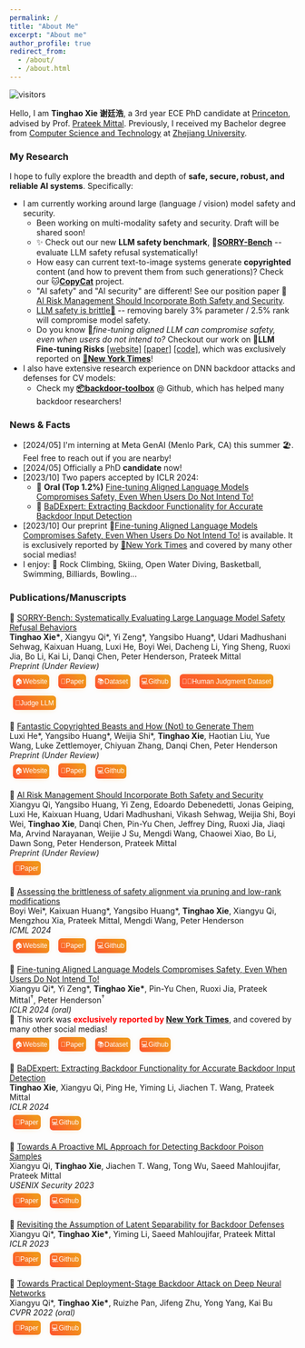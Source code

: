 ```yaml
---
permalink: /
title: "About Me"
excerpt: "About me"
author_profile: true
redirect_from: 
  - /about/
  - /about.html
---
```



<style>
  button.pub_button {
    /* margin: calc(20vw / 100); */
    margin: 0.5em;
    padding-left:  calc(40vw / 100);
    padding-right:  calc(40vw / 100);
    padding-bottom: calc(0vw / 100);
    text-align: center;
    font-size: 12px;
    height: 25px;
    /* padding-left:  calc(40vw / 100);
    padding-right:  calc(40vw / 100);
    padding-bottom: calc(0vw / 100);
    text-align: center;
    font-size: calc(60vw / 100);
    height: calc(120vw / 100); */
    transition: 0.5s;
    background-size: 200% auto;
    color: white;
    border-radius: calc(60vw / 100);
    display: inline;
    border: 0px;
    font-weight: 500;
    box-shadow: 0px 0px 14px -7px #f09819;
    background-image: linear-gradient(45deg, #FF512F 0%, #F09819 51%, #FF512F 100%);
    cursor: pointer;
    user-select: none;
    -webkit-user-select: none;
    touch-action: manipulation;
  }

  button.pub_button:hover {
    background-position: right center;
    /* change the direction of the change here */
    color: #fff;
    text-decoration: none;
  }

  button.pub_button:active {
    transform: scale(0.95);
  }
</style>

![visitors](https://visitor-badge.laobi.icu/badge?page_id=vtu.life)

Hello, I am **Tinghao Xie 谢廷浩**, a 3rd year ECE PhD candidate at [Princeton](https://www.princeton.edu/), advised by Prof. [Prateek Mittal](https://www.princeton.edu/~pmittal/index.html). Previously, I received my Bachelor degree from [Computer Science and Technology](http://www.en.cs.zju.edu.cn) at [Zhejiang University](http://www.zju.edu.cn/english/).

<!-- Earlier, I just finished my one-term visit at the [University of Oxford](https://www.ox.ac.uk/). -->
<!-- * 📋 My **[[CV/resume]](/files/CV_TinghaoXie.pdf) [[Research Summary Slides]](/files/research_summary_full.pdf)** -->

<!-- My current research interest lies around secure, robust and reliable AI. The projects I am now working on and have finished involve neural network verification, certified and adversarial robustness, backdoor attacks and defenses. Building AI that makes human-like decisions attracts me, where robustness and security may be good perspectives to dive in. I have enthusiasm in explainable AI, out-of-distribution generalization, and potential ways to improve current models fundamentally. Yet, I'm always on my way looking for things that intrigue me, and tend to hold an open mind for whatever is coming. I (wish to) have fun doing research. -->

<!-- I found the **robustness of machine learning** being both a “dark cloud” and an attractive perspective to work on. Specifically, my research interest could be described in two aspects: First, I intend to study and solve security concerns involving current non-robust deep learning models; Second, I would like to better understand AI’s behaviors and make their predictions more human-like through explainable and causal methods. In summary, I hope to fully explore the breadth and depth of **secure, robust, and reliable AI**. Yet, I'm always on my way looking for things that intrigue me, and tend to hold an open mind for whatever is coming. I (wish to) have fun doing research. -->

### My Research

I hope to fully explore the breadth and depth of **safe, secure, robust, and reliable AI systems**. Specifically:

- I am currently working around large (language / vision) model safety and security.
  - Been working on multi-modality safety and security. Draft will be shared soon!
  - ✨ Check out our new **LLM safety benchmark**, 🥺[**SORRY-Bench**](https://sorry-bench.github.io/) -- evaluate LLM safety refusal systematically!
  - How easy can current text-to-image systems generate **copyrighted** content (and how to prevent them from such generations)? Check our 🐱[**CopyCat**](https://copycat-eval.github.io/) project.
  - "AI safety" and "AI security" are different! See our position paper 📖 [AI Risk Management Should Incorporate Both Safety and Security](https://arxiv.org/abs/2405.19524).
  - [LLM safety is brittle🫙](https://boyiwei.com/alignment-attribution/) -- removing barely 3% parameter / 2.5% rank will compromise model safety.
  - Do you know 🚨*fine-tuning aligned LLM can compromise safety, even when users do not intend to?* Checkout our work on 🚨**LLM Fine-tuning Risks** [[website]](https://llm-tuning-safety.github.io/) [[paper]](https://arxiv.org/abs/2310.03693) [[code]](https://github.com/LLM-Tuning-Safety/LLMs-Finetuning-Safety), which was exclusively reported on [**📰New York Times**](https://www.nytimes.com/2023/10/19/technology/guardrails-artificial-intelligence-open-source.html)!
- I also have extensive research experience on DNN backdoor attacks and defenses for CV models:
  - Check my [**📦backdoor-toolbox**](https://github.com/vtu81/backdoor-toolbox) @ Github, which has helped many backdoor researchers!
<!-- To defense against backdoor attack at inference-time, we introduce a novel backdoor input detection method, by directly extracting the backdoor functionality to a backdoor expert model. Check our work **🛡️BaDExpert: Extracting Backdoor Functionality for Accurate Backdoor Input Detection** [[paper]](https://arxiv.org/abs/2308.12439) (preprint) for details! -->
<!-- We proposes a proactive solution to identify backdoor poison samples in a poisoned training set in our work **🛡️Towards A Proactive ML Approach for Detecting Backdoor Poison Samples** [[paper]](https://www.usenix.org/conference/usenixsecurity23/presentation/qi) [[code]](https://github.com/Unispac/Fight-Poison-With-Poison/tree/master) (USENIX Security'23) . This is realized via a super intersting method named "Confusion Training" where we prevent an ML model from fitting the normal clean samples by deliberate mislabeling -- the resulting model can only fit the backdoor poison samples. -->
<!-- Before that, our another work **🤔Revisiting the Assumption of Latent Separability for Backdoor Defenses** [[paper]](https://openreview.net/forum?id=_wSHsgrVali)[[code]](https://github.com/Unispac/Circumventing-Backdoor-Defenses) (ICLR'23) studies the latent separation assumption made by state-of-the-art backdoor defenses, and designs adaptive attacks against such backdoor defenses. -->
<!-- **😈Subnet Replacement Attack (SRA)**[[paper]](https://arxiv.org/abs/2111.12965)[[code]](https://github.com/Unispac/Subnet-Replacement-Attack) (CVPR'22 Oral) is my earlier work, proposing the first gray-box and physically realizable backdoor weight attack, collaborating with [Xiangyu Qi](https://unispac.github.io) @ Princeton University, advised by Principal Researcher Jifeng Zhu @ Tencent Zhuque Lab and [Prof. Kai Bu](https://list.zju.edu.cn/kaibu/) @ ZJU. -->
<!-- When I was an undergraduate, I was fortunate to work with [Prof. Ting Wang](https://alps-lab.github.io/) on **backdoor certification**[[blog]](/posts/2021/12/Backdoor-Certification/) and **backdoor restoration**[[blog]](/posts/2021/12/Backdoor-Trigger-Restoration/) @ Pennsylvania State University (currently Associate Professor @ Stony Brook University) as an intern, meanwhile co-advised by [Prof. Shouling Ji](https://nesa.zju.edu.cn/webpage/crew/jsl.html) @ ZJU [NESA Lab](https://nesa.zju.edu.cn/index.html). -->
<!-- Even earlier during my undergrad years (my first research experience actually lol), I worked with [Prof. Jianhai Chen](https://person.zju.edu.cn/en/cjhe), designed and implemented **Enchecap**[[code]](https://github.com/vtu81/Enchecap) -- an encrypted (enclave-based) heterogeneous calculation protocol. -->


### News & Facts

* [2024/05] I'm interning at Meta GenAI (Menlo Park, CA) this summer 🏖️. Feel free to reach out if you are nearby!
* [2024/05] Officially a PhD **candidate** now!
* [2023/10] Two papers accepted by ICLR 2024:
  * 📖 **Oral (Top 1.2%)** [Fine-tuning Aligned Language Models Compromises Safety, Even When Users Do Not Intend To!](https://openreview.net/forum?id=hTEGyKf0dZ)
  * 📖 [BaDExpert: Extracting Backdoor Functionality for Accurate Backdoor Input Detection](https://openreview.net/forum?id=s56xikpD92)
* [2023/10] Our preprint 🚨[Fine-tuning Aligned Language Models Compromises Safety, Even When Users Do Not Intend To!](https://llm-tuning-safety.github.io/) is available. It is exclusively reported by [📰New York Times](https://www.nytimes.com/2023/10/19/technology/guardrails-artificial-intelligence-open-source.html) and covered by many other social medias!
* I enjoy: 🧗 Rock Climbing, Skiing, Open Water Diving, Basketball, Swimming, Billiards, Bowling...
<!-- * [2023/06] Our paper 📖 [Towards A Proactive ML Approach for Detecting Backdoor Poison Samples](https://www.usenix.org/conference/usenixsecurity23/presentation/qi) is accepted by USENIX Security 2023! -->
<!-- * [2023/01] Our paper 📖 [Revisiting the Assumption of Latent Separability for Backdoor Defenses](https://openreview.net/forum?id=_wSHsgrVali) is accepted by ICLR 2023! -->
<!-- * [2022/08] 🐯 Now officially a Ph.D. student in Princeton. -->
<!-- * [2022/07] 🎓 Graduated and received B.E. degree from ZJU! -->
<!-- * [2022/06] 🛡️ Successfully defended my undergraduate thesis, ready for graduation~ -->
<!-- * [2022/05] 🏆 Won the championship in Zhejiang University Body Building Competition (70kg level)! -->
<!-- * [2022/03] <s>My 🍫-abs (6 packs) are visible!!! To lose fat, healthy diets are just important as appropriate exercise plans.</s> (Update in 2023: Losing it due to heavy workload, wonderful food in Princeton student dinning halls, and lack of exercise😫) -->
<!-- * [2022/03] Our paper 📖 [Towards Practical Deployment-Stage Backdoor Attack on Deep Neural Networks](https://arxiv.org/abs/2111.12965) is accepted by CVPR 2022 (oral)! -->
<!-- * Three papers of backdoor attacks and defenses: -->
  <!-- * 📖 [BaDExpert: Extracting Backdoor Functionality for Accurate Backdoor Input Detection](https://arxiv.org/abs/2308.12439) -->
  <!-- * 📖 [Circumventing Backdoor Defenses That Are Based on Latent Separability](https://arxiv.org/abs/2205.13613) -->
  <!-- * 📖 [Fight Poison with Poison: Detecting Backdoor Poison Samples via Decoupling Benign Correlations](https://arxiv.org/abs/2205.13616) -->
<!-- * 💃 Interested in choreography and street dance. I especially enjoy *House* recently. Besides that, I do *Hiphop* a lot, and some *Breaking* too. BTW, I like *Locking* and *Popping* but not so good at them :) -->
<!-- * 🏋 Go gymming regularly. -->
<!-- * 🔬 Currently working as a remote research intern @ [ALPS lab](https://alps-lab.github.io/alps/) (**A**lgorithmic Research on **L**earning, **P**rivacy and **S**ecurity), advised by Professor [Ting Wang](https://alps-lab.github.io/about/) at Penn State University. -->
<!-- * Received 22 Fall offers: ECE Ph.D.@Princeton, CS Ph.D.@GeorgiaTech, CS Ph.D.@NUS, MSML@CMU, MSCS@UCLA, MSCS@UCSD, MSCS@ETHz, MSCS@EPFL (updating). -->
<!-- * 🎓 **Seeking opportunities for a Ph.D. study** -->
<!-- * Our new paper [Towards Practical Deployment-Stage Backdoor Attack on Deep Neural Networks](https://arxiv.org/abs/2111.12965) (pre-print & under review) now available! -->


### Publications/Manuscripts

<!-- > Click [here](publications) (or the "[Publications/Manuscripts](publications)" button in the nav bar) for more details! -->


📖 [SORRY-Bench: Systematically Evaluating Large Language Model Safety Refusal Behaviors](https://sorry-bench.github.io/)
<br/>
**Tinghao Xie\***, Xiangyu Qi\*, Yi Zeng\*, Yangsibo Huang\*, Udari Madhushani Sehwag, Kaixuan Huang, Luxi He, Boyi Wei, Dacheng Li, Ying Sheng, Ruoxi Jia, Bo Li, Kai Li, Danqi Chen, Peter Henderson, Prateek Mittal
<br/>
*Preprint (Under Review)*
<br/>
<a href="https://sorry-bench.github.io" style="text-decoration:none">
  <button class="pub_button">🏠Website </button>
</a>
<a href="http://arxiv.org/abs/2406.14598" style="text-decoration:none">
  <button class="pub_button">📑Paper </button>
</a>
<a href="https://huggingface.co/datasets/sorry-bench/sorry-bench-202406" style="text-decoration:none">
  <button class="pub_button">📚Dataset </button>
</a>
<a href="https://github.com/SORRY-Bench/SORRY-Bench" style="text-decoration:none">
  <button class="pub_button">💻Github </button>
</a>
<a href="https://huggingface.co/datasets/sorry-bench/sorry-bench-human-judgment-202406" style="text-decoration:none">
  <button class="pub_button">🧑‍⚖️Human Judgment Dataset </button>
</a>
<a href="https://huggingface.co/sorry-bench/ft-mistral-7b-instruct-v0.2-sorry-bench-202406" style="text-decoration:none">
  <button class="pub_button">🤖Judge LLM </button>
</a>



📖 [Fantastic Copyrighted Beasts and How (Not) to Generate Them](https://copycat-eval.github.io/)
<br/>
Luxi He\*, Yangsibo Huang\*, Weijia Shi\*, **Tinghao Xie**, Haotian Liu, Yue Wang, Luke Zettlemoyer, Chiyuan Zhang, Danqi Chen, Peter Henderson
<br/>
*Preprint (Under Review)*
<br/>
<a href="https://copycat-eval.github.io/" style="text-decoration:none">
  <button class="pub_button">🏠Website </button>
</a>
<a href="https://arxiv.org/pdf/2406.14526" style="text-decoration:none">
  <button class="pub_button">📑Paper </button>
</a>
<a href="https://github.com/princeton-nlp/CopyCat" style="text-decoration:none">
  <button class="pub_button">💻Github </button>
</a>



📖 [AI Risk Management Should Incorporate Both Safety and Security](https://arxiv.org/abs/2405.19524)
<br/>
Xiangyu Qi, Yangsibo Huang, Yi Zeng, Edoardo Debenedetti, Jonas Geiping, Luxi He, Kaixuan Huang, Udari Madhushani, Vikash Sehwag, Weijia Shi, Boyi Wei, **Tinghao Xie**, Danqi Chen, Pin-Yu Chen, Jeffrey Ding, Ruoxi Jia, Jiaqi Ma, Arvind Narayanan, Weijie J Su, Mengdi Wang, Chaowei Xiao, Bo Li, Dawn Song, Peter Henderson, Prateek Mittal
<br/>
*Preprint (Under Review)*
<br/>
<a href="https://arxiv.org/pdf/2405.19524" style="text-decoration:none">
  <button class="pub_button">📑Paper </button>
</a>

📖 [Assessing the brittleness of safety alignment via pruning and low-rank modifications](https://arxiv.org/abs/2402.05162)
<br/>
Boyi Wei\*, Kaixuan Huang\*, Yangsibo Huang\*, **Tinghao Xie**, Xiangyu Qi, Mengzhou Xia, Prateek Mittal, Mengdi Wang, Peter Henderson
<br/>
*ICML 2024*
<br/>
<a href="https://boyiwei.com/alignment-attribution/" style="text-decoration:none">
  <button class="pub_button">🏠Website </button>
</a>
<a href="https://arxiv.org/pdf/2402.05162" style="text-decoration:none">
  <button class="pub_button">📑Paper </button>
</a>
<a href="https://github.com/boyiwei/alignment-attribution-code" style="text-decoration:none">
  <button class="pub_button">💻Github </button>
</a>


📖 [Fine-tuning Aligned Language Models Compromises Safety, Even When Users Do Not Intend To!](https://llm-tuning-safety.github.io/)
<br/>
Xiangyu Qi\*, Yi Zeng\*, **Tinghao Xie\***, Pin-Yu Chen, Ruoxi Jia, Prateek Mittal$^†$, Peter Henderson$^†$
<br/>
*ICLR 2024 (oral)*
<br/>
📰 This work was <b style="color: red">exclusively reported by <a href="https://www.nytimes.com/2023/10/19/technology/guardrails-artificial-intelligence-open-source.html">New York Times</a></b>, and covered by many other social medias!
<br/>
<a href="https://llm-tuning-safety.github.io/" style="text-decoration:none">
  <button class="pub_button">🏠Website </button>
</a>
<a href="https://arxiv.org/pdf/2310.03693" style="text-decoration:none">
  <button class="pub_button">📑Paper </button>
</a>
<a href="https://huggingface.co/datasets/LLM-Tuning-Safety/HEx-PHI" style="text-decoration:none">
  <button class="pub_button">📚Dataset </button>
</a>
<a href="https://github.com/LLM-Tuning-Safety/LLMs-Finetuning-Safety" style="text-decoration:none">
  <button class="pub_button">💻Github </button>
</a>


📖 [BaDExpert: Extracting Backdoor Functionality for Accurate Backdoor Input Detection](https://arxiv.org/abs/2308.12439)
<br/>
**Tinghao Xie**, Xiangyu Qi, Ping He, Yiming Li, Jiachen T. Wang, Prateek Mittal
<br/>
*ICLR 2024*
<br/>
<a href="https://arxiv.org/pdf/2308.12439" style="text-decoration:none">
  <button class="pub_button">📑Paper </button>
</a>
<a href="https://github.com/vtu81/backdoor-toolbox" style="text-decoration:none">
  <button class="pub_button">💻Github </button>
</a>


📖 [Towards A Proactive ML Approach for Detecting Backdoor Poison Samples](https://www.usenix.org/conference/usenixsecurity23/presentation/qi)
<br/>
Xiangyu Qi, **Tinghao Xie**, Jiachen T. Wang, Tong Wu, Saeed Mahloujifar, Prateek Mittal
<br/>
*USENIX Security 2023*
<br/>
<a href="https://www.usenix.org/system/files/usenixsecurity23-qi.pdf" style="text-decoration:none">
  <button class="pub_button">📑Paper </button>
</a>
<a href="https://github.com/Unispac/Fight-Poison-With-Poison" style="text-decoration:none">
  <button class="pub_button">💻Github </button>
</a>


📖 [Revisiting the Assumption of Latent Separability for Backdoor Defenses](https://www.usenix.org/conference/usenixsecurity23/presentation/qi)
<br/>
Xiangyu Qi\*, **Tinghao Xie\***, Yiming Li, Saeed Mahloujifar, Prateek Mittal
<br/>
*ICLR 2023*
<br/>
<a href="https://arxiv.org/pdf/2205.13613" style="text-decoration:none">
  <button class="pub_button">📑Paper </button>
</a>
<a href="https://github.com/Unispac/Circumventing-Backdoor-Defenses" style="text-decoration:none">
  <button class="pub_button">💻Github </button>
</a>


📖 [Towards Practical Deployment-Stage Backdoor Attack on Deep Neural Networks](https://arxiv.org/abs/2111.12965)
<br/>
Xiangyu Qi\*, **Tinghao Xie\***, Ruizhe Pan, Jifeng Zhu, Yong Yang, Kai Bu
<br/>
*CVPR 2022 (oral)*
<br/>
<a href="https://arxiv.org/pdf/2111.12965" style="text-decoration:none">
  <button class="pub_button">📑Paper </button>
</a>
<a href="https://github.com/Unispac/Subnet-Replacement-Attack" style="text-decoration:none">
  <button class="pub_button">💻Github </button>
</a>






<br/>
<br/>
<br/>
